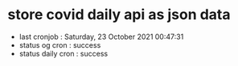# store covid daily api as json data

- last cronjob : Saturday, 23 October 2021 00:47:31
- status og cron : success
- status daily cron : success
      
      